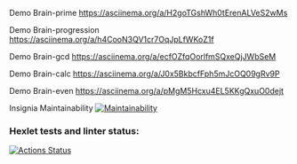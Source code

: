 Demo Brain-prime   https://asciinema.org/a/H2goTGshWh0tErenALVeS2wMs

Demo Brain-progression  https://asciinema.org/a/h4CooN3QV1cr7OqJpLfWKoZ1f


Demo Brain-gcd  https://asciinema.org/a/ecfOZfqOorlfmSQxeQjJWbSeM

Demo Brain-calc
https://asciinema.org/a/J0x5BkbcfFph5mJcOQ09gRv9P

Demo Brain-even
https://asciinema.org/a/pMgM5Hcxu4EL5KKgQxuO0dejt

Insignia Maintainability
[![Maintainability](https://qlty.sh/gh/AlexPythonn/projects/python-project-140/maintainability.svg)](https://qlty.sh/gh/AlexPythonn/projects/python-project-140)

### Hexlet tests and linter status:
[![Actions Status](https://github.com/AlexPythonn/python-project-140/actions/workflows/hexlet-check.yml/badge.svg)](https://github.com/AlexPythonn/python-project-140/actions)





